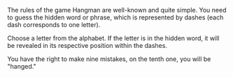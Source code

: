 The rules of the game Hangman are well-known and quite simple. You need to guess the hidden word or phrase, which is represented by dashes (each dash corresponds to one letter).

Choose a letter from the alphabet. If the letter is in the hidden word, it will be revealed in its respective position within the dashes.

You have the right to make nine mistakes, on the tenth one, you will be "hanged."
